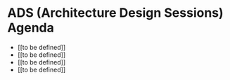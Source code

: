 # ADS (Architecture Design Sessions) Agenda

- [[to be defined]]
- [[to be defined]]
- [[to be defined]]
- [[to be defined]]
